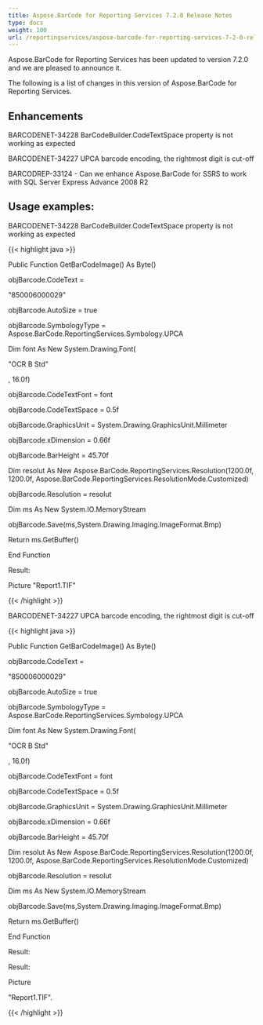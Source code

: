 ```yaml
---
title: Aspose.BarCode for Reporting Services 7.2.0 Release Notes
type: docs
weight: 100
url: /reportingservices/aspose-barcode-for-reporting-services-7-2-0-release-notes/
---
```


Aspose.BarCode for Reporting Services has been updated to version 7.2.0 and we are pleased to announce it.

The following is a list of changes in this version of Aspose.BarCode for Reporting Services.
## **Enhancements**
BARCODENET-34228 BarCodeBuilder.CodeTextSpace property is not working as expected

BARCODENET-34227 UPCA barcode encoding, the rightmost digit is cut-off

BARCODREP-33124 - Can we enhance Aspose.BarCode for SSRS to work with SQL Server Express Advance 2008 R2
## **Usage examples:**
BARCODENET-34228 BarCodeBuilder.CodeTextSpace property is not working as expected

{{< highlight java >}}

 Public Function GetBarCodeImage() As Byte()

objBarcode.CodeText =

"850006000029"

objBarcode.AutoSize = true

objBarcode.SymbologyType = Aspose.BarCode.ReportingServices.Symbology.UPCA

Dim font As New System.Drawing.Font(

"OCR B Std"

, 16.0f)

objBarcode.CodeTextFont = font

objBarcode.CodeTextSpace = 0.5f

objBarcode.GraphicsUnit = System.Drawing.GraphicsUnit.Millimeter

objBarcode.xDimension = 0.66f

objBarcode.BarHeight = 45.70f

Dim resolut As New Aspose.BarCode.ReportingServices.Resolution(1200.0f, 1200.0f, Aspose.BarCode.ReportingServices.ResolutionMode.Customized)

objBarcode.Resolution = resolut

Dim ms As New System.IO.MemoryStream

objBarcode.Save(ms,System.Drawing.Imaging.ImageFormat.Bmp)

Return ms.GetBuffer()

End Function

Result:

Picture "Report1.TIF" 

{{< /highlight >}}

BARCODENET-34227 UPCA barcode encoding, the rightmost digit is cut-off

{{< highlight java >}}

 Public Function GetBarCodeImage() As Byte()

objBarcode.CodeText =

"850006000029"

objBarcode.AutoSize = true

objBarcode.SymbologyType = Aspose.BarCode.ReportingServices.Symbology.UPCA

Dim font As New System.Drawing.Font(

"OCR B Std"

, 16.0f)

objBarcode.CodeTextFont = font

objBarcode.CodeTextSpace = 0.5f

objBarcode.GraphicsUnit = System.Drawing.GraphicsUnit.Millimeter

objBarcode.xDimension = 0.66f

objBarcode.BarHeight = 45.70f

Dim resolut As New Aspose.BarCode.ReportingServices.Resolution(1200.0f, 1200.0f, Aspose.BarCode.ReportingServices.ResolutionMode.Customized)

objBarcode.Resolution = resolut

Dim ms As New System.IO.MemoryStream

objBarcode.Save(ms,System.Drawing.Imaging.ImageFormat.Bmp)

Return ms.GetBuffer()

End Function

Result:


Result:

Picture

"Report1.TIF".

{{< /highlight >}}
